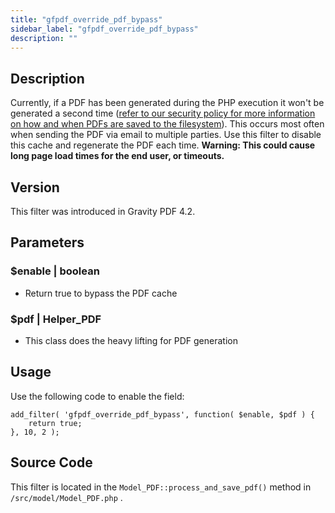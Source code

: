 ```yaml
---
title: "gfpdf_override_pdf_bypass"
sidebar_label: "gfpdf_override_pdf_bypass"
description: ""
---
```




## Description 

Currently, if a PDF has been generated during the PHP execution it won't be generated a second time ([refer to our security policy for more information on how and when PDFs are saved to the filesystem](user-pdf-security.md#filesystem)). This occurs most often when sending the PDF via email to multiple parties. Use this filter to disable this cache and regenerate the PDF each time. **Warning: This could cause long page load times for the end user, or timeouts.**

## Version 

This filter was introduced in Gravity PDF 4.2.

## Parameters 

### $enable | boolean
*  Return true to bypass the PDF cache

### $pdf | Helper_PDF
*  This class does the heavy lifting for PDF generation

## Usage 

Use the following code to enable the field:

```
add_filter( 'gfpdf_override_pdf_bypass', function( $enable, $pdf ) {
	return true;
}, 10, 2 );
```

## Source Code 

This filter is located in the `Model_PDF::process_and_save_pdf()` method in `/src/model/Model_PDF.php` .